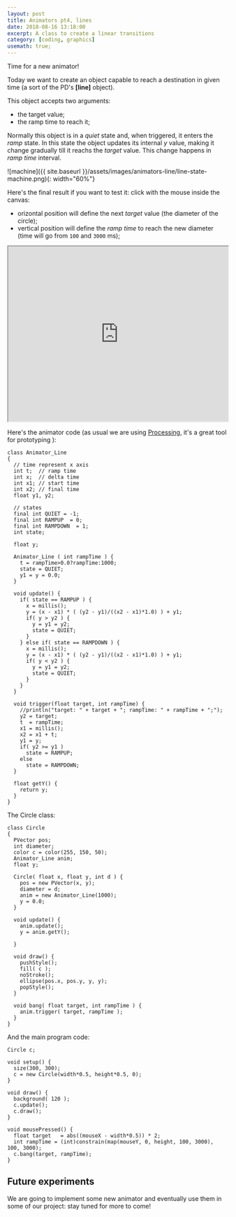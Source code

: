 ```yaml
---
layout: post
title: Animators pt4, lines
date: 2018-08-16 13:18:00
excerpt: A class to create a linear transitions
category: [coding, graphics]
usemath: true;
---
```


Time for a new animator!

Today we want to create an object capable to reach a destination in given time (a sort of the PD's **[line]** object).

This object accepts two arguments:

* the target value;
* the ramp time to reach it;

Normally this object is in a _quiet_ state and, when triggered, it enters the _ramp_ state.
In this state the object updates its internal _y_ value, making it change gradually till it reachs the _target_ value.
This change happens in _ramp time_ interval.

![machine]({{ site.baseurl }}/assets/images/animators-line/line-state-machine.png){: width="60%"}

Here's the final result if you want to test it: click with the mouse inside the canvas:

* orizontal position will define the next _target_ value (the diameter of the circle);
* vertical position will define the _ramp time_ to reach the new diameter (time will go from ```100``` and ```3000``` ms);

<iframe src="https://www.openprocessing.org/sketch/580779/embed/" width="100%" height="400"></iframe>

Here's the animator code (as usual we are using [Processing](https://processing.org/), it's a great tool for prototyping ):
```
class Animator_Line
{
  // time represent x axis
  int t;  // ramp time
  int x;  // delta time
  int x1; // start time
  int x2; // final time
  float y1, y2;

  // states
  final int QUIET = -1;
  final int RAMPUP  = 0;
  final int RAMPDOWN  = 1;
  int state;

  float y;

  Animator_Line ( int rampTime ) {
    t = rampTime>0.0?rampTime:1000;
    state = QUIET;
    y1 = y = 0.0;
  }

  void update() {
    if( state == RAMPUP ) {
      x = millis();
      y = (x - x1) * ( (y2 - y1)/((x2 - x1)*1.0) ) + y1;
      if( y > y2 ) {
        y = y1 = y2;
        state = QUIET;
      }
    } else if( state == RAMPDOWN ) {
      x = millis();
      y = (x - x1) * ( (y2 - y1)/((x2 - x1)*1.0) ) + y1;
      if( y < y2 ) {
        y = y1 = y2;
        state = QUIET;
      }
    }
  }

  void trigger(float target, int rampTime) {
    //println("target: " + target + "; rampTime: " + rampTime + ";");
    y2 = target;
    t  = rampTime;
    x1 = millis();
    x2 = x1 + t;
    y1 = y;
    if( y2 >= y1 )
      state = RAMPUP;
    else
      state = RAMPDOWN;
  }

  float getY() {
    return y;
  }
}
```
The Circle class:
```
class Circle
{
  PVector pos;
  int diameter;
  color c = color(255, 150, 50);
  Animator_Line anim;
  float y;

  Circle( float x, float y, int d ) {
    pos = new PVector(x, y);
    diameter = d;
    anim = new Animator_Line(1000);
    y = 0.0;
  }

  void update() {    
    anim.update();
    y = anim.getY();

  }

  void draw() {
    pushStyle();
    fill( c );
    noStroke();
    ellipse(pos.x, pos.y, y, y);
    popStyle();
  }

  void bang( float target, int rampTime ) {
    anim.trigger( target, rampTime );
  }
}
```
And the main program code:
```
Circle c;

void setup() {
  size(300, 300);
  c = new Circle(width*0.5, height*0.5, 0);
}

void draw() {
  background( 120 );
  c.update();
  c.draw();
}

void mousePressed() {
  float target   = abs((mouseX - width*0.5)) * 2;
  int rampTime = (int)constrain(map(mouseY, 0, height, 100, 3000), 100, 3000);
  c.bang(target, rampTime);
}
```

## Future experiments

We are going to implement some new animator and eventually use them in some of our project: stay tuned for more to come!
